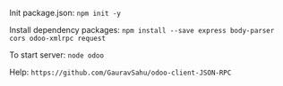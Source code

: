 
Init package.json:
    `npm init -y`

Install dependency packages:
    `npm install --save express body-parser cors odoo-xmlrpc request`

To start server:
    `node odoo`

Help:
    `https://github.com/GauravSahu/odoo-client-JSON-RPC`
